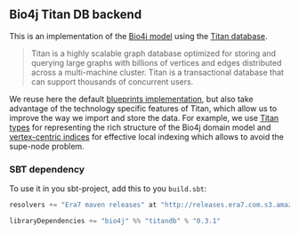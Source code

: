 ## Bio4j Titan DB backend

This is an implementation of the [Bio4j model](https://github.com/bio4j/bio4j) using the [Titan database](https://github.com/thinkaurelius/titan). 

> Titan is a highly scalable graph database optimized for storing and querying large graphs with billions of vertices and edges distributed across a multi-machine cluster. Titan is a transactional database that can support thousands of concurrent users.

We reuse here the default [blueprints implementation](https://github.com/bio4j/blueprints), but also take advantage of the technology specific features of Titan, which allow us to improve the way we import and store the data. For example, we use [Titan types](https://github.com/thinkaurelius/titan/wiki/Type-Definition-Overview) for representing the rich structure of the Bio4j domain model and [vertex-centric indices](https://github.com/thinkaurelius/titan/wiki/Vertex-Centric-Indices) for effective local indexing which allows to avoid the supe-node problem.

### SBT dependency

To use it in you sbt-project, add this to you `build.sbt`:

```scala
resolvers += "Era7 maven releases" at "http://releases.era7.com.s3.amazonaws.com"

libraryDependencies += "bio4j" %% "titandb" % "0.3.1"
```
